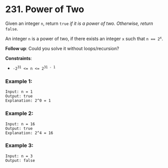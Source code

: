 # 231. Power of Two

Given an integer `n`, return `true` *if it is a power of two. Otherwise, return* `false`.

An integer `n` is a power of two, if there exists an integer `x` such that <code>n == 2<sup>x</sup></code>.

**Follow up**: Could you solve it without loops/recursion?

**Constraints**:
- <code>-2<sup>31</sup> <= n <= 2<sup>31 - 1</sup></code>

### Example 1:
```
Input: n = 1
Output: true
Explanation: 2^0 = 1
```

### Example 2:
```
Input: n = 16
Output: true
Explanation: 2^4 = 16
```

### Example 3:
```
Input: n = 3
Output: false
```
